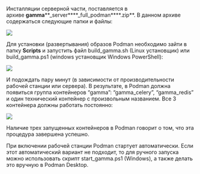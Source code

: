 Инсталляции серверной части, поставляется в архиве **gamma****_server****_full_podman****.zip**. В данном архиве содержаться следующие папки и файлы:

![](https://gamma-wellbore.com/wp-content/uploads/2023/06/2023-06-06_16h16_11.png)

Для установки (развертывания) образов Podman необходимо зайти в папку **Scripts** и запустить файл build_gamma.sh (Linux установщик) или build_gamma.ps1 (windows установщик Windows PowerShell):

![](https://gamma-wellbore.com/wp-content/uploads/2023/06/2023-06-06_16h19_14.png)

И подождать пару минут (в зависимости от производительности рабочей станции или сервера). В результате, в Podman должна появиться группа контейнеров “gamma”: “gamma_celery”, “gamma_redis” и один технический контейнер с произвольным названием. Все 3 контейнера должны работать постоянно:

![](https://gamma-wellbore.com/wp-content/uploads/2023/06/2023-06-06_16h23_58-1024x685.png)

Наличие трех запущенных контейнеров в Podman говорит о том, что эта процедура завершена успешно.

При включении рабочей станции Podman стартует автоматически. Если этот автоматический вариант не подходит, то для ручного запуска можно использовать скрипт start_gamma.ps1 (Windows), а также делать это вручную в Podman Desktop.